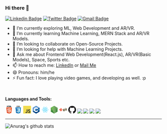 ### Hi there 👋

[![Linkedin Badge](https://img.shields.io/badge/-AnuragGupta-blue?style=social&logo=Linkedin&logoColor=blue&link=https://www.linkedin.com/in/ag23/)](https://www.linkedin.com/in/ag23/)
[![Twitter Badge](http://img.shields.io/badge/-@anurag_gupta23-1ca0f1?style=social&logo=twitter&logoColor=blue&link=https://twitter.com/anurag_gupta23)](https://twitter.com/anurag_gupta23)
[![Gmail Badge](https://img.shields.io/badge/-GMail-c14438?style=social&logo=Gmail&logoColor=red&link=mailto:anuraggupta5086@gmail.com)](mailto:anuragguota5086@gmail.com)



- 🔭 I’m currently exploring ML, Web Development and AR/VR. 
- 🌱 I’m currently learning Machine Learning, MERN Stack and AR/VR Models.
- 👯 I’m looking to collaborate on Open-Source Projects.
- 🤔 I’m looking for help with Machine Learning Projects.
- 💬 Ask me about Frontend Web Development(React.js), AR/VR(Basic Models), Space, Sports etc.
- 📫 How to reach me: <a href="https://www.linkedin.com/in/ag23/">LinkedIn</a> or <a href="mailto:anuraggupta5086@gmail.com">Mail Me</a>
- 😄 Pronouns: him/he
- ⚡ Fun fact: I love playing video games, and developing as well. :p

<br>

**Languages and Tools:**  

<code><img height="25" src="https://raw.githubusercontent.com/github/explore/80688e429a7d4ef2fca1e82350fe8e3517d3494d/topics/html/html.png"></code>
<code><img height="25" src="https://raw.githubusercontent.com/github/explore/80688e429a7d4ef2fca1e82350fe8e3517d3494d/topics/css/css.png"></code>
<code><img height="25" src="https://raw.githubusercontent.com/github/explore/80688e429a7d4ef2fca1e82350fe8e3517d3494d/topics/javascript/javascript.png"></code>
<code><img height="25" src="https://raw.githubusercontent.com/github/explore/80688e429a7d4ef2fca1e82350fe8e3517d3494d/topics/cpp/cpp.png"></code>
<code><img height="25" src="https://raw.githubusercontent.com/github/explore/80688e429a7d4ef2fca1e82350fe8e3517d3494d/topics/react/react.png"></code>
<code><img height="25" src="https://raw.githubusercontent.com/github/explore/80688e429a7d4ef2fca1e82350fe8e3517d3494d/topics/nodejs/nodejs.png"></code>
<code><img height="25" src="https://raw.githubusercontent.com/github/explore/80688e429a7d4ef2fca1e82350fe8e3517d3494d/topics/git/git.png"></code>
<code><img height="25" src="https://raw.githubusercontent.com/github/explore/78df643247d429f6cc873026c0622819ad797942/topics/github/github.png"></code>
<code><img height="25" src="https://learnbatta.com/assets/images/python/python-logo.png"></code>
<code><img height="25" src="https://camo.githubusercontent.com/0905c7d634421f8aa4ab3ddf19a582572df568e1/68747470733a2f2f7777772e74656e736f72666c6f772e6f72672f696d616765732f74665f6c6f676f5f736f6369616c2e706e67"></code>
<code><img height="25" src="https://cdn-images-1.medium.com/max/600/1*3ls05S8eB0vbfYaHcqjGqg.jpeg"></code>
<code><img height="25" src="https://3dwarehouse.sketchup.com/warehouse/v1.0/publiccontent/81157820-f93c-485b-a858-9c4521352244"></code>

<hr>

![Anurag's github stats](https://github-readme-stats.vercel.app/api?username=Anurag5086&hide=issues&show_icons=true&hide_border=true)
